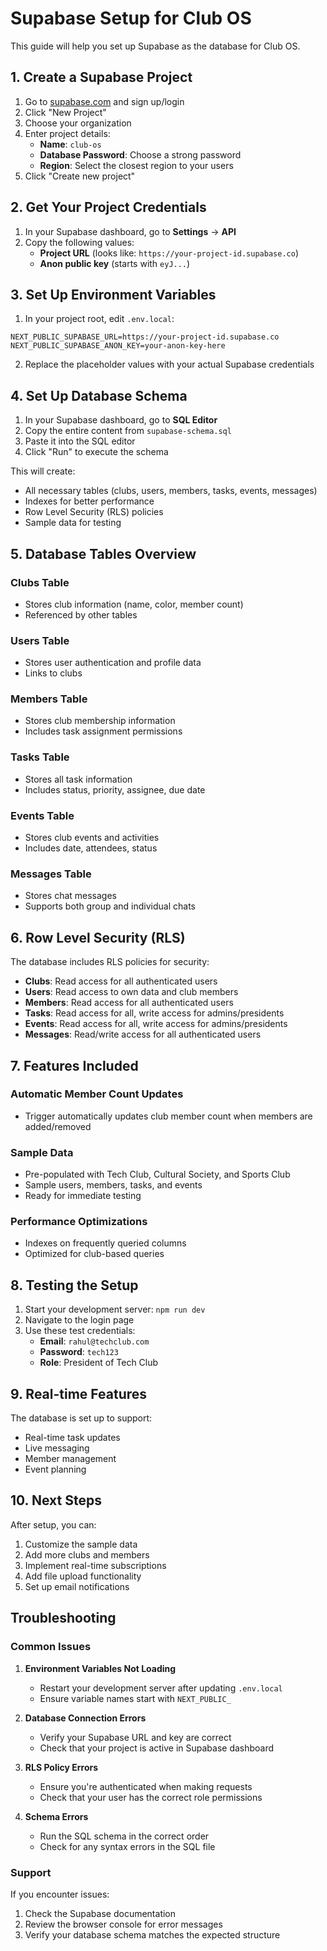 # Supabase Setup for Club OS

This guide will help you set up Supabase as the database for Club OS.

## 1. Create a Supabase Project

1. Go to [supabase.com](https://supabase.com) and sign up/login
2. Click "New Project"
3. Choose your organization
4. Enter project details:
   - **Name**: `club-os`
   - **Database Password**: Choose a strong password
   - **Region**: Select the closest region to your users
5. Click "Create new project"

## 2. Get Your Project Credentials

1. In your Supabase dashboard, go to **Settings** → **API**
2. Copy the following values:
   - **Project URL** (looks like: `https://your-project-id.supabase.co`)
   - **Anon public key** (starts with `eyJ...`)

## 3. Set Up Environment Variables

1. In your project root, edit `.env.local`:
```env
NEXT_PUBLIC_SUPABASE_URL=https://your-project-id.supabase.co
NEXT_PUBLIC_SUPABASE_ANON_KEY=your-anon-key-here
```

2. Replace the placeholder values with your actual Supabase credentials

## 4. Set Up Database Schema

1. In your Supabase dashboard, go to **SQL Editor**
2. Copy the entire content from `supabase-schema.sql`
3. Paste it into the SQL editor
4. Click "Run" to execute the schema

This will create:
- All necessary tables (clubs, users, members, tasks, events, messages)
- Indexes for better performance
- Row Level Security (RLS) policies
- Sample data for testing

## 5. Database Tables Overview

### Clubs Table
- Stores club information (name, color, member count)
- Referenced by other tables

### Users Table
- Stores user authentication and profile data
- Links to clubs

### Members Table
- Stores club membership information
- Includes task assignment permissions

### Tasks Table
- Stores all task information
- Includes status, priority, assignee, due date

### Events Table
- Stores club events and activities
- Includes date, attendees, status

### Messages Table
- Stores chat messages
- Supports both group and individual chats

## 6. Row Level Security (RLS)

The database includes RLS policies for security:

- **Clubs**: Read access for all authenticated users
- **Users**: Read access to own data and club members
- **Members**: Read access for all authenticated users
- **Tasks**: Read access for all, write access for admins/presidents
- **Events**: Read access for all, write access for admins/presidents
- **Messages**: Read/write access for all authenticated users

## 7. Features Included

### Automatic Member Count Updates
- Trigger automatically updates club member count when members are added/removed

### Sample Data
- Pre-populated with Tech Club, Cultural Society, and Sports Club
- Sample users, members, tasks, and events
- Ready for immediate testing

### Performance Optimizations
- Indexes on frequently queried columns
- Optimized for club-based queries

## 8. Testing the Setup

1. Start your development server: `npm run dev`
2. Navigate to the login page
3. Use these test credentials:
   - **Email**: `rahul@techclub.com`
   - **Password**: `tech123`
   - **Role**: President of Tech Club

## 9. Real-time Features

The database is set up to support:
- Real-time task updates
- Live messaging
- Member management
- Event planning

## 10. Next Steps

After setup, you can:
1. Customize the sample data
2. Add more clubs and members
3. Implement real-time subscriptions
4. Add file upload functionality
5. Set up email notifications

## Troubleshooting

### Common Issues

1. **Environment Variables Not Loading**
   - Restart your development server after updating `.env.local`
   - Ensure variable names start with `NEXT_PUBLIC_`

2. **Database Connection Errors**
   - Verify your Supabase URL and key are correct
   - Check that your project is active in Supabase dashboard

3. **RLS Policy Errors**
   - Ensure you're authenticated when making requests
   - Check that your user has the correct role permissions

4. **Schema Errors**
   - Run the SQL schema in the correct order
   - Check for any syntax errors in the SQL file

### Support

If you encounter issues:
1. Check the Supabase documentation
2. Review the browser console for error messages
3. Verify your database schema matches the expected structure 